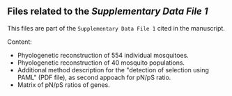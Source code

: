 ## Files related to the *Supplementary Data File 1*

This files are part of the `Supplementary Data File 1` cited in the manuscript.

Content:
* Phyologenetic reconstruction of 554 individual mosquitoes.
* Phyologenetic reconstruction of 40 mosquito populations.
* Additional method description for the "detection of selection using PAML" (PDF file), as second appoach for pN/pS ratio.
* Matrix of pN/pS ratios of genes.
